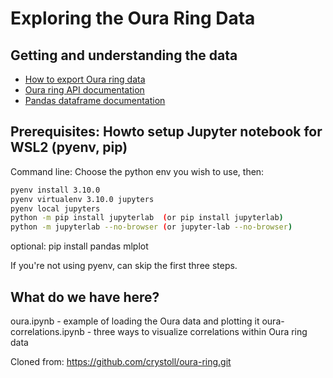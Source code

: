 # Exploring the Oura Ring Data

## Getting and understanding the data

- [How to export Oura ring data](https://support.ouraring.com/hc/en-us/articles/360025441594-Export-and-Share-Your-Oura-Data)
- [Oura ring API documentation](https://cloud.ouraring.com/docs/sleep)
- [Pandas dataframe documentation](https://pandas.pydata.org/docs/index.html)

## Prerequisites: Howto setup Jupyter notebook for WSL2 (pyenv, pip)

Command line: Choose the python env you wish to use, then:

```bash
pyenv install 3.10.0
pyenv virtualenv 3.10.0 jupyters
pyenv local jupyters
python -m pip install jupyterlab  (or pip install jupyterlab)
python -m jupyterlab --no-browser (or jupyter-lab --no-browser)
```

optional: pip install pandas mlplot

If you're not using pyenv, can skip the first three steps.

## What do we have here?

oura.ipynb - example of loading the Oura data and plotting it
oura-correlations.ipynb - three ways to visualize correlations within Oura ring data

Cloned from: https://github.com/crystoll/oura-ring.git